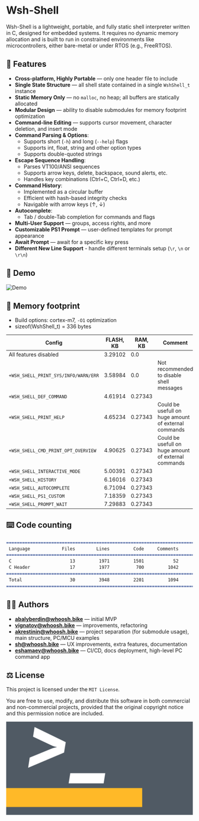 # Wsh-Shell

Wsh-Shell is a lightweight, portable, and fully static shell interpreter written in C, designed for embedded systems. It requires no dynamic memory allocation and is built to run in constrained environments like microcontrollers, either bare-metal or under RTOS (e.g., FreeRTOS).

## 🚀 Features

- **Cross-platform, Highly Portable** — only one header file to include
- **Single State Structure** — all shell state contained in a single `WshShell_t` instance  
- **Static Memory Only** — no `malloc`, no heap; all buffers are statically allocated  
- **Modular Design** — ability to disable submodules for memory footprint optimization
- **Command-line Editing** — supports cursor movement, character deletion, and insert mode  
- **Command Parsing & Options**:  
    - Supports short (`-h`) and long (`--help`) flags  
    - Supports int, float, string and other option types
    - Supports double-quoted strings  
- **Escape Sequence Handling**:  
    - Parses VT100/ANSI sequences  
    - Supports arrow keys, delete, backspace, sound alerts, etc.  
    - Handles key combinations (Ctrl+C, Ctrl+D, etc.)  
- **Command History**:  
    - Implemented as a circular buffer  
    - Efficient with hash-based integrity checks  
    - Navigable with arrow keys (↑, ↓)  
- **Autocomplete**:  
    - Tab / double-Tab completion for commands and flags  
- **Multi-User Support** — groups, access rights, and more  
- **Customizable PS1 Prompt** — user-defined templates for prompt appearance
- **Await Prompt** — await for a specific key press
- **Different New Line Support** - handle different terminals setup (`\r`, `\n` or `\r\n`)

## 👾 Demo

![Demo](img/demo.gif)

## 💾 Memory footprint

- Build options: cortex-m7, `-O1` optimization
- sizeof(WshShell_t) = 336 bytes

| Config                                | FLASH, KB | RAM, KB | Comment                                              |
| --------------------------------------| --------- | ------- | ---------------------------------------------------- |
| All features disabled                 | 3.29102   | 0.0     |                                                      |
| `+WSH_SHELL_PRINT_SYS/INFO/WARN/ERR`  | 3.58984   | 0.0     | Not recommended to disable shell messages            |
| `+WSH_SHELL_DEF_COMMAND`              | 4.61914   | 0.27343 |                                                      |
| `+WSH_SHELL_PRINT_HELP`               | 4.65234   | 0.27343 | Could be usefull on huge amount of external commands |
| `+WSH_SHELL_CMD_PRINT_OPT_OVERVIEW`   | 4.90625   | 0.27343 | Could be usefull on huge amount of external commands |
| `+WSH_SHELL_INTERACTIVE_MODE`         | 5.00391   | 0.27343 |                                                      |
| `+WSH_SHELL_HISTORY`                  | 6.16016   | 0.27343 |                                                      |
| `+WSH_SHELL_AUTOCOMPLETE`             | 6.71094   | 0.27343 |                                                      |
| `+WSH_SHELL_PS1_CUSTOM`               | 7.18359   | 0.27343 |                                                      |
| `+WSH_SHELL_PROMPT_WAIT`              | 7.29883   | 0.27343 |                                                      |

## ⌨️ Code counting

```markdown
===============================================================================
 Language            Files        Lines         Code     Comments       Blanks
===============================================================================
 C                      13         1971         1501           52          418
 C Header               17         1977          700         1042          235
===============================================================================
 Total                  30         3948         2201         1094          653
===============================================================================
```

## 👨‍💻 Authors

- **<abalyberdin@whoosh.bike>** — initial MVP  
- **<vignatov@whoosh.bike>** — improvements, refactoring
- **<akrestinin@whoosh.bike>** — project separation (for submodule usage), main structure, PC/MCU examples  
- **<sh@whoosh.bike>** — UX improvements, extra features, documentation
- **<eshamaev@whoosh.bike>**  — CI/CD, docs deployment, high-level PC command app

## ⚖️ License

This project is licensed under the `MIT License`.

You are free to use, modify, and distribute this software in both commercial and non-commercial projects, provided that the original copyright notice and this permission notice are included.

![Shell](img/shell_wide.png)
